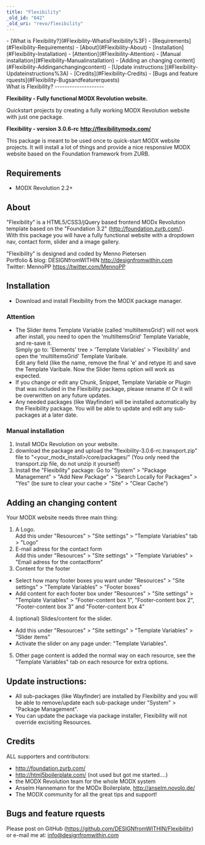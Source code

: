 ```yaml
---
title: "Flexibility"
_old_id: "642"
_old_uri: "revo/flexibility"
---
```


<div>- [What is Flexibility?](#Flexibility-WhatisFlexibility%3F)
- [Requirements](#Flexibility-Requirements)
- [About](#Flexibility-About)
- [Installation](#Flexibility-Installation)
  - [Attention](#Flexibility-Attention)
  - [Manual installation](#Flexibility-Manualinstallation)
- [Adding an changing content](#Flexibility-Addinganchangingcontent)
- [Update instructions:](#Flexibility-Updateinstructions%3A)
- [Credits](#Flexibility-Credits)
- [Bugs and feature rquests](#Flexibility-Bugsandfeaturerquests)

</div>What is Flexibility?
--------------------

**Flexibility - Fully functional MODX Revolution website.**

Quickstart projects by creating a fully working MODX Revolution website with just one package.

**Flexibility - version 3.0.6-rc** **<http://flexibilitymodx.com/>**

This package is meant to be used once to quick-start MODX website projects. It will install a lot of things and provide a nice responsive MODX website based on the Foundation framework from ZURB.

Requirements
------------

- MODX Revolution 2.2+

About
-----

"Flexibility" is a HTML5/CSS3/jQuery based frontend MODx Revolution template based on the "Foundation 3.2" (<http://foundation.zurb.com/>).   
With this package you will have a fully functional website with a dropdown nav, contact form, slider and a image gallery.

"Flexibility" is designed and coded by Menno Pietersen   
Portfolio & blog: DESIGNfromWITHIN <http://designfromwithin.com>  
Twitter: MennoPP <https://twitter.com/MennoPP>

Installation
------------

- Download and install Flexibility from the MODX package manager.

### Attention

- The Slider items Template Variable (called 'multiItemsGrid') will not work after install, you need to open the 'multiItemsGrid' Template Variable, and re-save it.   
  Simply go to: 'Elements' tree > 'Template Variables' > 'Flexibility' and open the 'multiItemsGrid' Template Varibale.   
  Edit any field (like the name, remove the final 'e' and retype it) and save the Template Varibale. Now the Slider Items option will work as expected.
- If you change or edit any Chunk, Snippet, Template Variable or Plugin that was included in the Flexibility package, please rename it! Or it will be overwritten on any future updates.
- Any needed packages (like Wayfinder) will be installed automatically by the Flexibility package. You will be able to update and edit any sub-packages at a later date.

### Manual installation

1. Install MODx Revolution on your website.
2. download the package and upload the "flexibility-3.0.6-rc.transport.zip" file to "<your\_modx\_install>/core/packages/" (You only need the transport.zip file, do not unzip it yourself)
3. Install the "Flexibility" package: Go to "System" > "Package Management" > "Add New Package" > "Search Locally for Packages" > "Yes" (be sure to clear your cache > "Site" > "Clear Cache")

Adding an changing content
--------------------------

Your MODX website needs three main thing:

1. A Logo.   
  Add this under "Resources" > "Site settings" > "Template Variables" tab > "Logo"
2. E-mail adress for the contact form   
  Add this under "Resources" > "Site settings" > "Template Variables" > "Email adress for the contactform"
3. Content for the footer   
  - Select how many footer boxes you want under "Resources" > "Site settings" > "Template Variables" > "Footer boxes"   
  - Add content for each footer box under "Resources" > "Site settings" > "Template Variables" > "Footer-content box 1", "Footer-content box 2", "Footer-content box 3" and "Footer-content box 4"
4. (optional) Slides/content for the slider.   
  - Add this under "Resources" > "Site settings" > "Template Variables" > "Slider items"   
  - Activate the slider on any page under: "Template Variables".
5. Other page content is added the normal way on each resource, see the "Template Variables" tab on each resource for extra options.

Update instructions:
--------------------

- All sub-packages (like Wayfinder) are installed by Flexibility and you will be able to remove/update each sub-package under "System" > "Package Management".
- You can update the package via package installer, Flexibility will not override excisiting Resources.

Credits
-------

ALL supporters and contributors:

- <http://foundation.zurb.com/>
- <http://html5boilerplate.com/> (not used but got me started....)
- the MODX Revolution team for the whole MODX system
- Anselm Hannemann for the MODx Boilerplate, <http://anselm.novolo.de/>
- The MODX community for all the great tips and support!

Bugs and feature rquests
------------------------

Please post on GitHub (<https://github.com/DESIGNfromWITHIN/Flexibility>) or e-mail me at: info@designfromwithin.com